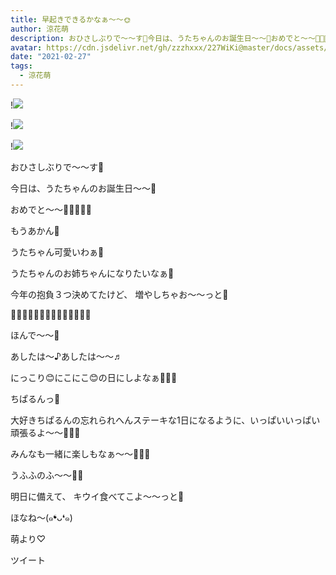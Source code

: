 ```yaml
---
title: 早起きできるかなぁ〜〜🌞
author: 涼花萌
description: おひさしぶりで〜〜す🍑今日は、うたちゃんのお誕生日〜〜🎂おめでと〜〜🥰💓💓💓💓もうあかん💓うたちゃん可愛いわぁ💓うたちゃんのお姉ちゃんになりたい...
avatar: https://cdn.jsdelivr.net/gh/zzzhxxx/227WiKi@master/docs/assets/photo/avatar/moe.jpg
date: "2021-02-27"
tags:
  - 涼花萌
---
```


!![](https://cdn.jsdelivr.net/gh/zzzhxxx/227WiKi-image@master/blog-image/moe-2021-02-27_1.jpg)

!![](https://cdn.jsdelivr.net/gh/zzzhxxx/227WiKi-image@master/blog-image/moe-2021-02-27_2.jpg)

!![](https://cdn.jsdelivr.net/gh/zzzhxxx/227WiKi-image@master/blog-image/moe-2021-02-27_3.jpg)







おひさしぶりで〜〜す🍑





今日は、うたちゃんのお誕生日〜〜🎂




おめでと〜〜🥰💓💓💓💓




もうあかん💓

うたちゃん可愛いわぁ💓







うたちゃんのお姉ちゃんになりたいなぁ🍓



今年の抱負３つ決めてたけど、
増やしちゃお〜〜っと💓







🌸🌸🌸🌸🌸🌸🌸🌸🌸🌸🌸🌸🌸🌸




ほんで〜〜🥰




あしたは〜♪あしたは〜〜♬






にっこり😊にこにこ😊の日にしよなぁ🥰💓💓







ちぱるんっ💓







大好きちぱるんの忘れられへんステーキな1日になるように、いっぱいいっぱい頑張るよ〜〜🥰💓💓




みんなも一緒に楽しもなぁ〜〜🥰💓💓











うふふのふ〜〜💓💓










明日に備えて、
キウイ食べてこよ〜〜っと🥝








ほなね〜(๑❛ᴗ❛๑)



萌より♡


ツイート




